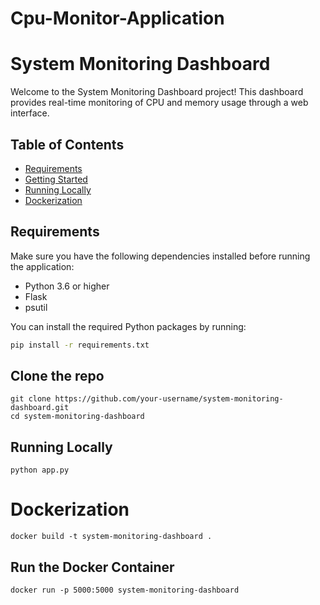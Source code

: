 # Cpu-Monitor-Application
# System Monitoring Dashboard

Welcome to the System Monitoring Dashboard project! This dashboard provides real-time monitoring of CPU and memory usage through a web interface.

## Table of Contents
- [Requirements](#requirements)
- [Getting Started](#getting-started)
- [Running Locally](#running-locally)
- [Dockerization](#dockerization)

## Requirements
Make sure you have the following dependencies installed before running the application:

- Python 3.6 or higher
- Flask
- psutil

You can install the required Python packages by running:
```bash
pip install -r requirements.txt


```
## Clone the repo
```
git clone https://github.com/your-username/system-monitoring-dashboard.git
cd system-monitoring-dashboard

```
## Running Locally 
```
python app.py

```
# Dockerization
```
docker build -t system-monitoring-dashboard .

```
## Run  the Docker Container
```
docker run -p 5000:5000 system-monitoring-dashboard

```
